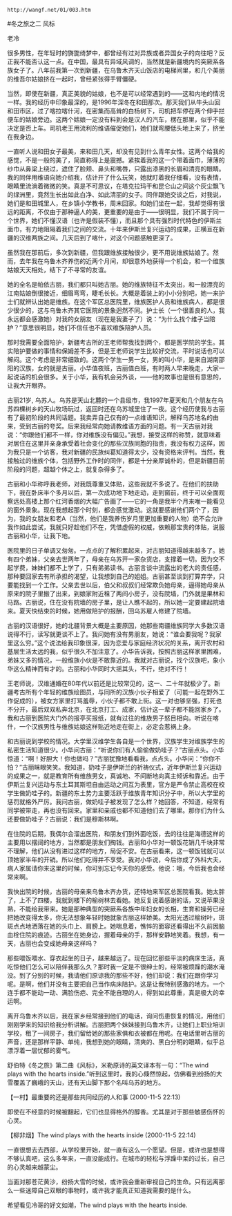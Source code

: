 `http://wangf.net/01/003.htm`

#冬之旅之二 风标

老冷

很多男性，在年轻时的旖旎绮梦中，都曾经有过对异族或者异国女子的向往吧？反正我不能否认这一点。在中国，最具有异域风调的，当然就是新疆境内的突厥系各族女子了。八年前我第一次到新疆，在乌鲁木齐天山饭店的电梯间里，和几个美丽的维吾尔姑娘挤在一起时，曾经紧张得手臂僵硬。 

当然，即使在新疆，真正美貌的姑娘，也不是可以经常遇到的——这和内地的情况一样。我的经历中印象最深的，是1996年深冬在和田那次。那天我们从牛头山回和田市区，过了喀拉喀什河，在密集而高耸的白杨树下，司机把车停在两个伸手拦便车的姑娘旁边。这两个姑娘一定没有料到会是汉人的汽车，楞在那里，似乎不能决定是否上车。司机老王用流利的维语催促她们，她们就弯腰低头地上来了，挤坐在我身边。 

一直听人说和田女子最美，来和田几天，却没有见到什么青年女性。这两个给我的感觉，不是一般的美了，简直称得上是震撼。紧挨着我的这一个带着面巾，薄薄的纱巾从鼻梁上绕过，遮住了脸颊、鼻头和嘴唇，只露出漆黑的长眉和清亮的眼睛。我的同伴用维语向她介绍我，估计开了什么玩笑，她就盯着我仔细看，没有表情，眼睛里流淌着微微的笑。真是不可思议，在塔克拉玛干和昆仑山之间这个灰尘飘飞的绿洲里，竟然生长出如此白净、如此清丽的女子。同伴跟她交谈之后，对我说，她们是和田城里人，在乡镇小学教书，周末回家。和她们坐在一起，我却觉得有很远的距离，不仅由于那种逼人的美，更重要的是由于——很明显，我们不属于同一个世界，她们不懂汉语（也许是假装不懂），而且那个具有强烈时代特色的伊斯兰面巾，有力地阻隔着我们之间的交流。十年来伊斯兰复兴运动的成果，正横亘在新疆的汉维两族之间。几天后到了喀什，对这个问题感触更深了。 

虽然我在那前后，多次到新疆，但我跟维族接触很少，更不用说维族姑娘了。然而，去年我在乌鲁木齐养伤的近两个月间，却很意外地获得一个机会，和一个维族姑娘天天相处，结下了不寻常的友谊。 

她的全名是帕依古丽，我们都只叫她古丽。她的维族特征不太突出，和一般漂亮的江南姑娘倒很接近，细眉弯弯，睫毛长长。大概是着装上的小小分别吧，她一来护士们就辨认出她是维族。在这个军区总医院里，维族医护人员和维族病人，都是很少很少的，这与乌鲁木齐其它医院的景象迥然不同。护士长（一个很善良的人，我永远都会感激她）对我的女朋友（现在是我妻子了）说：“为什么找个维子当陪护？”意思很明显，她们不信任也不喜欢维族陪护人员。 

那时我需要全面陪护，新疆考古所的王老师帮我找到两个，都是医学院的学生。其实陪护要做的事情和保姆差不多，但是王老师说学生比较好交流，平时说话也可以解闷。这个考虑是非常细致的。这两个学生一男一女，男的叫小华，是来自湖南邵阳的汉族，女的就是古丽。小华值夜班，古丽值白班，有时两人早来晚走，大家一起说话的机会很多。关于小华，我有机会另外谈，——他的故事也是很有意思的，让我大开眼界。 

古丽21岁, 乌苏人。乌苏是天山北麓的一个县级市，我1997年夏天和几个朋友在乌苏四棵树乡的天山牧场玩过，返回时还在乌苏城里住了一夜。这个经历使我与古丽有了最初阶段的共同话题。我卖弄自己仅有的一点维语知识，解释乌苏地名的由来，受到古丽的夸奖。后来我经常向她请教维语方面的问题。有一天古丽对我说：“你跟他们都不一样，你对维族没有偏见。”我想，接受这样的称赞，就意味着对居住在这里并亲身承受着社会变化的那些汉族同胞的指责，我没有权力这样，因为我只是一个访客，我对新疆的民族纠葛知道得太少，没有资格来评判。当然，我接触过的维族个体，包括野外工作时的同伴，都是十分亲厚诚朴的，但是新疆目前阶段的问题，超越个体之上，就复杂得多了。 

古丽和小华称呼我老师，对我既尊重又体贴，这些我就不多说了。在他们的扶助下，我在卧床半个多月以后，第一次成功地下地走动，走到窗前，终于可以全面观察远处高楼上那个红河香烟的大幅广告画了——它的一角是我半个月来唯一能看见的窗外景象。现在我想起那个时刻，都会感觉激动。这就要感谢他们两个了，因为，我的女朋友和老A（当然，他们是我养伤岁月里更加重要的人物）绝不会允许我作如此尝试，我就只好趁他们不在，凭借虚假的权威，依赖那宝贵的体贴，说服古丽和小华，让我下地。 

医院里的日子单调又匆匆。一点点的了解积累起来，对古丽知道得越来越多了。她有四个弟妹，父亲去世两年了，母亲在乌苏开一家杂货店，支撑着一切。因为交不起学费，妹妹们都不上学了，只有弟弟读书。古丽言谈中流露出的老大的责任感，那种要回家去有所承担的渴望，让我想到自己的姐姐。古丽甚至谈到打算弃学，只要能找到一个工作。父亲去世以后，伯父和叔叔们经常欺负她母亲，逼得她母亲从原来的院子里搬了出来，到娘家附近租了两间小房子，没有院墙，门外就是果林和马路。古丽说，住在没有院墙的房子里，是让人瞧不起的，所以她一定要建起院墙来。夏天快结束的时候，她用做陪护的报酬，回乌苏雇人修建了院墙。 

古丽的汉语很好，她的北疆背景大概是主要原因，她那些南疆维族同学大多数汉语说得不行，读写就更谈不上了。我问她有没有男朋友，她说：“谁会要我呢？我家里这么穷。”这个说法给我印象很深，因为恋爱与家庭经济状况的关系，离开农村和基层生活太远的我，似乎很久不加注意了。小华告诉我，按照古丽这样家里困难，弟妹又多的情况，一般维族小伙是不敢靠近的。我就对古丽说，找个汉族吧，象小华这么精神而有才的。古丽和小华同时大摇其头，不行，绝对不行！ 

王老师说，汉维通婚在80年代以前还是比较常见的，这一、二十年就极少了。新疆考古所有个年轻的维族绘图员，与同所的汉族小伙子相爱了（可能一起在野外工作促成的），被女方家里打骂羞辱，小伙子都不敢上街。这一对也够坚强，打死也不分开，最后双双私奔北京，在北京打工、成家，估计这一辈子都不能回家乡了。我和古丽到医院大门外的报亭买报纸，就有过往的维族男子怒目相向。听说在喀什，一个汉族男性与维族姑娘这样贴近地走在街上，必定会惹祸上身。 

和古丽说到学校的情况。大学里汉维学生各自是一个世界，汉族学生对维族学生的私密生活知道很少。小华问古丽：“听说你们有人偷偷做奶哇子？”古丽点头。小华惊道：“啊！好胆大！你也做吗？”古丽犹豫地看看我，点点头。小华问：“你你不怕？”古丽眯眼笑笑。我知道，奶哇子是伊斯兰的祈祷仪式，近年伊斯兰复兴运动的成果之一，就是教育所有维族男女，真诚地、不间断地向真主倾诉和靠近。由于伊斯兰复兴运动与东土耳其斯坦自由运动之间互为表里，官方是严令禁止高校在校学生做奶哇子的。新疆的东土势力主要活跃于维族青年知识分子中，所以大学里的惩罚就格外严厉。我问古丽，做奶哇子被发现了怎么样？她回答，不知道，经常有同学被带走，再也没有回来。家里和亲戚也都不知道他们去了哪里。那你们为什么还要做奶哇子？古丽说：我们是穆斯林啊。 

在住院的后期，我偶尔会溜出医院，和朋友们到外面吃饭，去的往往是海德这样的主要用以摆阔的地方，当然都是朋友们掏钱。古丽和小华对一顿饭花销几千块非常不理解，他们从没有进过这样的地方，局促不安。在古丽看来，这一顿饭钱就可以顶她家半年的开销。所以他们吃得并不享受。我对小华说，今后你成了外科大夫，病人家属请你来这里的时候，你可别忘记今天你的感受。他说：哦，今后我也会经常来啊。 

我快出院的时候，古丽的母亲来乌鲁木齐办货，还特地来军区总医院看我。她太胖了，上不了四楼，我就到楼下的榆树林去看她。她反复说着感谢的话，又说苹果没熟，不能给我带来。她是那种典型的突厥系各族中年妇女的长相，生育和操劳已经把她改变得太多，你无法想象年轻时她就象古丽这样娇美。太阳光透过榆树叶，斑斑点点地洒落在她的头巾上、肩膀上。她喘息着，憔悴的面容还看得出不久前因脑血栓住院的痕迹。古丽坐在她身边，握着母亲的手，那样安静地笑着。我想，有一天，古丽也会变成她母亲这样吗？ 

那些喂饭喂水、穿衣起坐的日子，越来越远了。现在回忆那些平淡的病床生活，真吃惊他们怎么可以陪伴我那么久？那时我一定是不很绅士的，经常被烦躁的潮水淹没。到了分别的时候，我请他们原谅我的那些不好，他们却说：我们在跟你学习呢。是啊，他们并没有主要把自己当作病床陪护。这是让我特别感激的地方。一个连手都不能动一动、满脸伤疤、完全不能自理的人，得到如此尊重，真是极大的幸运啊。 

离开乌鲁木齐以后，我在家乡经常接到他们的电话，询问伤患恢复的情况，用他们刚刚学来的知识给我分析讲解。古丽把两个妹妹接到乌鲁木齐，让她们上职业培训学校，租了一间房子，我们留给她的那些家俱和衣被都在用呢。在电话里听古丽的声音，还是那样平静、单纯，我想到她的眼睛，清爽的、黑白分明的眼睛，似乎总漂浮着一层忧郁的雾气。 

舒伯特《冬之旅》第二曲《风标》，米勒原诗的英文译本有一句：“The wind plays with the hearts inside.”听到这里时，我的心倏然惊起，仿佛看到纷扬的大雪覆盖了巍峨的天山，还有天山脚下那个名叫乌苏的地方。 


【一村】最重要的还是那些共同经历的人和事 (2000-11-5 22:13)

即使在不经意的时候被翻起，它们也显得格外的醇香。尤其是对于那些敏感伤怀的心灵。

【柳非烟】The wind plays with the hearts inside (2000-11-5 22:14)

一直很想去去西部，从学校里开始，就一直有这么一个愿望。但是，或许也是想得不够认真吧，这么多年来，一直没能成行。在城市的轻松与浮躁中呆的过长，自己的心灵越来越蒙尘。 

当面对那苍茫黄沙，纷扬大雪的时候，或许我会重新审视自己的生命。只有远离那么一些迷障自己双眼的事物时，或许我才能真正知道我需要的是什么。 

希望看见冷哥的好文如潮，The wind plays with the hearts inside. 